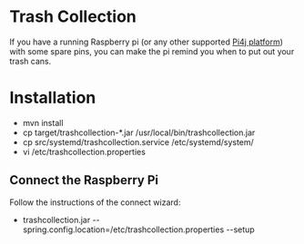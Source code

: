 # Trash Collection

If you have a running Raspberry pi
(or any other supported [Pi4j platform](http://pi4j.com/apidocs/com/pi4j/platform/Platform.html)) with
some spare pins, you can make the pi remind you when to put out your trash cans.

# Installation

- mvn install
- cp target/trashcollection-*.jar /usr/local/bin/trashcollection.jar
- cp src/systemd/trashcollection.service /etc/systemd/system/
- vi /etc/trashcollection.properties

## Connect the Raspberry Pi

Follow the instructions of the connect wizard:
 - trashcollection.jar --spring.config.location=/etc/trashcollection.properties --setup
